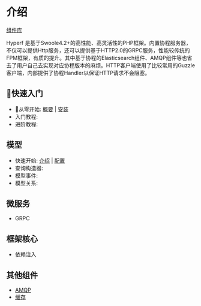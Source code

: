 # 介绍

[组件库](https://github.com/hyperf-cloud/hyperf)

Hyperf 是基于Swoole4.2+的高性能、高灵活性的PHP框架。内置协程服务器，不仅可以提供Http服务，还可以提供基于HTTP2.0的GRPC服务，性能较传统的FPM框架，有质的提升。其中基于协程的Elasticsearch组件、AMQP组件等也省去了用户自己去实现对应协程版本的麻烦。HTTP客户端使用了比较常用的Guzzle客户端，内部提供了协程Handler以保证HTTP请求不会阻塞。

## 快速入门

- 从零开始: [概要](zh/quick_start/overview.md) | [安装](zh/quick_start/install.md)
- 入门教程: 
- 进阶教程: 

## 模型

- 快速开始: [介绍](zh/model/intro.md) | [配置]()
- 查询构造器:
- 模型事件:
- 模型关系:


## 微服务

- GRPC

## 框架核心

- 依赖注入

## 其他组件

- [AMQP](amqp.md)
- [缓存](cache.md)